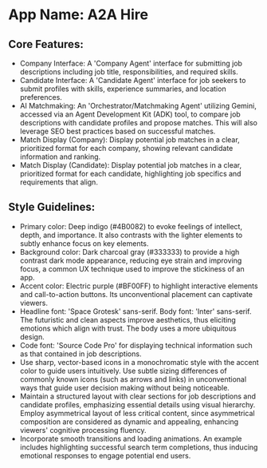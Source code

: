 # **App Name**: A2A Hire

## Core Features:

- Company Interface: A 'Company Agent' interface for submitting job descriptions including job title, responsibilities, and required skills.
- Candidate Interface: A 'Candidate Agent' interface for job seekers to submit profiles with skills, experience summaries, and location preferences.
- AI Matchmaking: An 'Orchestrator/Matchmaking Agent' utilizing Gemini, accessed via an Agent Development Kit (ADK) tool, to compare job descriptions with candidate profiles and propose matches. This will also leverage SEO best practices based on successful matches.
- Match Display (Company): Display potential job matches in a clear, prioritized format for each company, showing relevant candidate information and ranking.
- Match Display (Candidate): Display potential job matches in a clear, prioritized format for each candidate, highlighting job specifics and requirements that align.

## Style Guidelines:

- Primary color: Deep indigo (#4B0082) to evoke feelings of intellect, depth, and importance. It also contrasts with the lighter elements to subtly enhance focus on key elements.
- Background color: Dark charcoal gray (#333333) to provide a high contrast dark mode appearance, reducing eye strain and improving focus, a common UX technique used to improve the stickiness of an app.
- Accent color: Electric purple (#BF00FF) to highlight interactive elements and call-to-action buttons. Its unconventional placement can captivate viewers.
- Headline font: 'Space Grotesk' sans-serif. Body font: 'Inter' sans-serif. The futuristic and clean aspects improve aesthetics, thus eliciting emotions which align with trust. The body uses a more ubiquitous design.
- Code font: 'Source Code Pro' for displaying technical information such as that contained in job descriptions.
- Use sharp, vector-based icons in a monochromatic style with the accent color to guide users intuitively. Use subtle sizing differences of commonly known icons (such as arrows and links) in unconventional ways that guide user decision making without being noticeable.
- Maintain a structured layout with clear sections for job descriptions and candidate profiles, emphasizing essential details using visual hierarchy. Employ asymmetrical layout of less critical content, since asymmetrical composition are considered as dynamic and appealing, enhancing viewers' cognitive processing fluency.
- Incorporate smooth transitions and loading animations. An example includes highlighting successful search term completions, thus inducing emotional responses to engage potential end users.